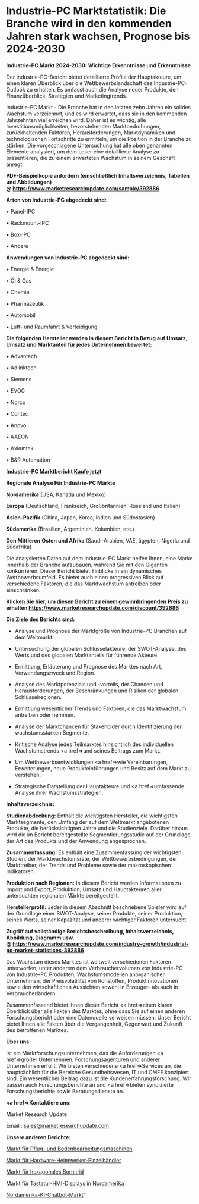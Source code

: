 # Industrie-PC Marktstatistik: Die Branche wird in den kommenden Jahren stark wachsen, Prognose bis 2024-2030

<strong>Industrie-PC Markt 2024-2030: Wichtige Erkenntnisse und Erkenntnisse</strong>

Der Industrie-PC-Bericht bietet detaillierte Profile der Hauptakteure, um einen klaren Überblick über die Wettbewerbslandschaft des Industrie-PC-Outlook zu erhalten. Es umfasst auch die Analyse neuer Produkte, den Finanzüberblick, Strategien und Marketingtrends.

Industrie-PC Markt - Die Branche hat in den letzten zehn Jahren ein solides Wachstum verzeichnet, und es wird erwartet, dass sie in den kommenden Jahrzehnten viel erreichen wird. Daher ist es wichtig, alle Investitionsmöglichkeiten, bevorstehenden Marktbedrohungen, zurückhaltenden Faktoren, Herausforderungen, Marktdynamiken und technologischen Fortschritte zu ermitteln, um die Position in der Branche zu stärken. Die vorgeschlagene Untersuchung hat alle oben genannten Elemente analysiert, um dem Leser eine detaillierte Analyse zu präsentieren, die zu einem erwarteten Wachstum in seinem Geschäft anregt.

<strong><b>PDF-Beispielkopie anfordern (einschließlich Inhaltsverzeichnis, Tabellen und Abbildungen) @ </b></strong><strong><a href=https://www.marketresearchupdate.com/sample/392886><strong>https://www.marketresearchupdate.com/sample/392886</u></a></strong></strong>

<strong>Arten von Industrie-PC abgedeckt sind:</strong>

• Panel-IPC

• Rackmount-IPC

• Box-IPC

• Andere

<strong>Anwendungen von Industrie-PC abgedeckt sind:</strong>

• Energie & Energie

• Öl & Gas

• Chemie

• Pharmazeutik

• Automobil

• Luft- und Raumfahrt & Verteidigung

<strong>Die folgenden Hersteller werden in diesem Bericht in Bezug auf Umsatz, Umsatz und Marktanteil für jedes Unternehmen bewertet:</strong>

• Advantech

• Adlinktech

• Siemens

• EVOC

• Norco

• Contec

• Anovo

• AAEON

• Axiomtek

• B&R Automation

<strong>Industrie-PC Marktbericht <a href=https://www.marketresearchupdate.com/buynow/392886>Kaufe jetzt</a></strong>

<strong>Regionale Analyse Für Industrie-PC Märkte</strong>

<strong>Nordamerika</strong> (USA, Kanada und Mexiko)

<strong>Europa</strong> (Deutschland, Frankreich, Großbritannien, Russland und Italien)

<strong>Asien-Pazifik</strong> (China, Japan, Korea, Indien und Südostasien)

<strong>Südamerika</strong> (Brasilien, Argentinien, Kolumbien, etc.)

<strong>Den Mittleren</strong> <strong>Osten und Afrika</strong> (Saudi-Arabien, VAE, ägypten, Nigeria und Südafrika)

Die analysierten Daten auf dem Industrie-PC Markt helfen Ihnen, eine Marke innerhalb der Branche aufzubauen, während Sie mit den Giganten konkurrieren. Dieser Bericht bietet Einblicke in ein dynamisches Wettbewerbsumfeld. Es bietet auch einen progressiven Blick auf verschiedene Faktoren, die das Marktwachstum antreiben oder einschränken.

<strong>Klicken Sie hier, um diesen Bericht zu einem gewinnbringenden Preis zu erhalten
</strong><strong><a href=https://www.marketresearchupdate.com/discount/392886>https://www.marketresearchupdate.com/discount/392886</b></u></strong></a>

<strong>Die Ziele des Berichts sind:</strong>

- Analyse und Prognose der Marktgröße von Industrie-PC Branchen auf dem Weltmarkt.

- Untersuchung der globalen Schlüsselakteure, der SWOT-Analyse, des Werts und des globalen Marktanteils für führende Akteure.

- Ermittlung, Erläuterung und Prognose des Marktes nach Art, Verwendungszweck und Region.

- Analyse des Marktpotenzials und -vorteils, der Chancen und Herausforderungen, der Beschränkungen und Risiken der globalen Schlüsselregionen.

- Ermittlung wesentlicher Trends und Faktoren, die das Marktwachstum antreiben oder hemmen.

- Analyse der Marktchancen für Stakeholder durch Identifizierung der wachstumsstarken Segmente.

- Kritische Analyse jedes Teilmarktes hinsichtlich des individuellen Wachstumstrends <a href=>und</a> seines Beitrags zum Markt.

- Um Wettbewerbsentwicklungen <a href=>wie</a> Vereinbarungen, Erweiterungen, neue Produkteinführungen und Besitz auf dem Markt zu verstehen.

- Strategische Darstellung der Hauptakteure und <a href=>umfas</a>sende Analyse ihrer Wachstumsstrategien.

<strong>Inhaltsverzeichnis:</strong>

<strong>Studienabdeckung:</strong> Enthält die wichtigsten Hersteller, die wichtigsten Marktsegmente, den Umfang der auf dem Weltmarkt angebotenen Produkte, die berücksichtigten Jahre und die Studienziele. Darüber hinaus wird die im Bericht bereitgestellte Segmentierungsstudie auf der Grundlage der Art des Produkts und der Anwendung angesprochen.

<strong>Zusammenfassung:</strong> Es enthält eine Zusammenfassung der wichtigsten Studien, der Marktwachstumsrate, der Wettbewerbsbedingungen, der Markttreiber, der Trends und Probleme sowie der makroskopischen Indikatoren.

<strong>Produktion nach Regionen:</strong> In diesem Bericht werden Informationen zu Import und Export, Produktion, Umsatz und Hauptakteuren aller untersuchten regionalen Märkte bereitgestellt.

<strong>Herstellerprofil:</strong> Jeder in diesem Abschnitt beschriebene Spieler wird auf der Grundlage einer SWOT-Analyse, seiner Produkte, seiner Produktion, seines Werts, seiner Kapazität und anderer wichtiger Faktoren untersucht.

<strong><b>Zugriff auf vollständige Berichtsbeschreibung, Inhaltsverzeichnis, Abbildung, Diagramm usw. @ </b></strong><strong><a href=https://www.marketresearchupdate.com/industry-growth/industrial-pc-market-statistices-392886>https://www.marketresearchupdate.com/industry-growth/industrial-pc-market-statistices-392886</a></strong>

Das Wachstum dieses Marktes ist weltweit verschiedenen Faktoren unterworfen, unter anderem dem Verbrauchervolumen von Industrie-PC von Industrie-PC Produkten, Wachstumsmodellen anorganischer Unternehmen, der Preisvolatilität von Rohstoffen, Produktinnovationen sowie den wirtschaftlichen Aussichten sowohl in Erzeuger- als auch in Verbraucherländern.

Zusammenfassend bietet Ihnen dieser Bericht <a href=>einen</a> klaren Überblick über alle Fakten des Marktes, ohne dass Sie auf einen anderen Forschungsbericht oder eine Datenquelle verweisen müssen. Unser Bericht bietet Ihnen alle Fakten über die Vergangenheit, Gegenwart und Zukunft des betroffenen Marktes.

<strong>Über uns:</strong>

 ist ein Marktforschungsunternehmen, das die Anforderungen <a href=>großer</a> Unternehmen, Forschungsagenturen und anderer Unternehmen erfüllt. Wir bieten verschiedene <a href=>Services</a> an, die hauptsächlich für die Bereiche Gesundheitswesen, IT und CMFE konzipiert sind. Ein wesentlicher Beitrag dazu ist die Kundenerfahrungsforschung. Wir passen auch Forschungsberichte an und <a href=>bieten</a> syndizierte Forschungsberichte sowie Beratungsdienste an.

<strong><a href=>Kontaktiere uns:</a></strong>

Market Research Update

Email : sales@marketresearchupdate.com

<strong>Unsere anderen Berichte:</strong>

<a href=https://www.linkedin.com/pulse/ploughing-cultivating-machinery-market-opportunities>Markt für Pflug- und Bodenbearbeitungsmaschinen</a>

<a href=https://www.linkedin.com/pulse/hardware-home-improvement-retailers-market-1f>Markt für Hardware-Heimwerker-Einzelhändler</a>

<a href=https://www.linkedin.com/pulse/hexagonal-boron-nitride-market-outlooks-2023>Markt für hexagonales Bornitrid</a>

<a href=https://www.linkedin.com/pulse/north-america-keypad-hmi-displays-market-2023-challenges>Markt für Tastatur-HMI-Displays in Nordamerika</a>

<a href=https://www.linkedin.com/pulse/north-america-ai-chatbot-market-2023-huge-business-n1uwf/>Nordamerika-KI-Chatbot-Markt</a>"
